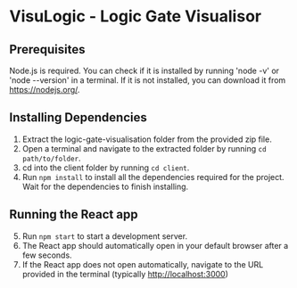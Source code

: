 # VisuLogic - Logic Gate Visualisor

## Prerequisites

Node.js is required. You can check if it is installed by running 'node -v' or 'node --version' in a terminal. If it is not installed, you can download it from https://nodejs.org/.

## Installing Dependencies

1. Extract the logic-gate-visualisation folder from the provided zip file.
2. Open a terminal and navigate to the extracted folder by running `cd path/to/folder`.
3. cd into the client folder by running `cd client`.
4. Run `npm install` to install all the dependencies required for the project. Wait for the dependencies to finish installing. 

## Running the React app

5. Run `npm start` to start a development server.
6. The React app should automatically open in your default browser after a few seconds.
7. If the React app does not open automatically, navigate to the URL provided in the terminal (typically [http://localhost:3000](http://localhost:3000))
